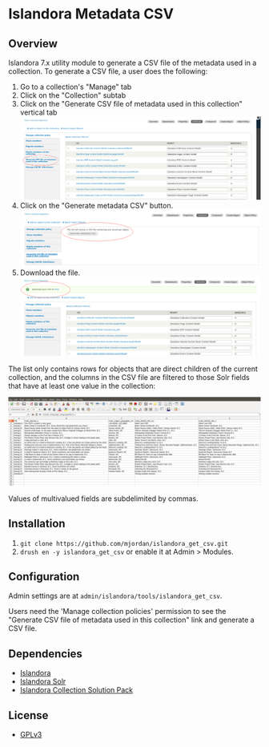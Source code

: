 # Islandora Metadata CSV

## Overview

Islandora 7.x utility module to generate a CSV file of the metadata used in a collection. To generate a CSV file, a user does the following:

1. Go to a collection's "Manage" tab
1. Click on the "Collection" subtab
1. Click on the "Generate CSV file of metadata used in this collection" vertical tab
   ![The menu](docs/images/collection_menu.png)
1. Click on the "Generate metadata CSV" button.
   ![The button](docs/images/collection_button.png)
1. Download the file.
   ![The link](docs/images/collection_download.png)

The list only contains rows for objects that are direct children of the current collection, and the columns in the CSV file are filtered to those Solr fields that have at least one value in the collection:

![Sample CSV](docs/images/csv.png)

Values of multivalued fields are subdelimited by commas.

## Installation

1. `git clone https://github.com/mjordan/islandora_get_csv.git`
1. `drush en -y islandora_get_csv` or enable it at Admin > Modules.

## Configuration

Admin settings are at `admin/islandora/tools/islandora_get_csv`.

Users need the 'Manage collection policies' permission to see the "Generate CSV file of metadata used in this collection" link and generate a CSV file.

## Dependencies

* [Islandora](https://github.com/Islandora/islandora)
* [Islandora Solr](https://github.com/Islandora/islandora_solr_search)
* [Islandora Collection Solution Pack](https://github.com/Islandora/islandora_solution_pack_collection)

## License

* [GPLv3](http://www.gnu.org/licenses/gpl-3.0.txt)
